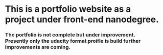 <h1>This is a portfolio website as a project under front-end nanodegree.</h1>

<h3>The portfolio is not complete but under improvement. Presently only the udacity format proifle is build 
further improvements are coming.</h3>
